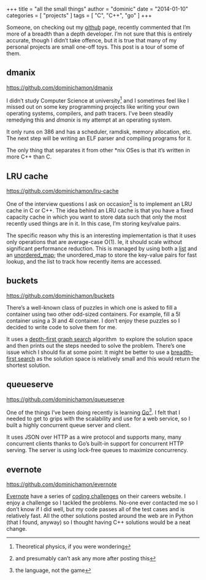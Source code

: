 +++
title = "all the small things"
author = "dominic"
date = "2014-01-10"
categories = [
  "projects"
]
tags = [
  "C",
  "C++",
  "go"
]
+++

Someone, on checking out my
[github](http://github.com/dominichamon "github") page, recently
commented that I’m more of a breadth than a depth developer. I’m not
sure that this is entirely accurate, though I didn’t take offence, but
it is true that many of my personal projects are small one-off toys.
This post is a tour of some of them.

## dmanix
https://github.com/dominichamon/dmanix

I didn’t study Computer Science at university[^1] and I sometimes feel like I
missed out on some key programming projects like writing your own operating
systems, compilers, and path tracers. I’ve been steadily remedying this and
*dmanix* is my attempt at an operating system.

It only runs on 386 and has a scheduler, ramdisk, memory allocation,
etc. The next step will be writing an ELF parser and compiling programs
for it.

The only thing that separates it from other \*nix OSes is that it’s
written in more C++ than C.

## LRU cache
https://github.com/dominichamon/lru-cache

One of the interview questions I ask on occasion[^2] is to implement an LRU
cache in C or C++. The idea behind an LRU cache is that you have a fixed
capacity cache in which you want to store data such that only the most recently
used things are in it. In this case, I’m storing key/value pairs.

The specific reason why this is an interesting implementation is that it
uses only operations that are average-case O(1). Ie, it should scale
without significant performance reduction. This is managed by using both
a
[list](http://en.cppreference.com/w/cpp/container/list "list @ cppreference")
and an
[unordered\_map](http://en.cppreference.com/w/cpp/container/unordered_map "unordered_map @ cppreference");
the unordered\_map to store the key-value pairs for fast lookup, and the
list to track how recently items are accessed.

## buckets
https://github.com/dominichamon/buckets

There’s a well-known class of puzzles in which one is asked to fill a
container using two other odd-sized containers. For example, fill a 5l
container using a 3l and 4l container. I don’t enjoy these puzzles so I
decided to write code to solve them for me.

It uses a [depth-first graph
search](http://en.wikipedia.org/wiki/Depth-first_search "depth-first search @ wikipedia")
algorithm  to explore the solution space and then prints out the steps
needed to solve the problem. There’s one issue which I should fix at
some point: It might be better to use a [breadth-first
search](http://en.wikipedia.org/wiki/Breadth-first_search "breadth-first search @ wikipedia") as
the solution space is relatively small and this would return the
shortest solution.

## queueserve
https://github.com/dominichamon/queueserve

One of the things I’ve been doing recently is learning
[Go](http://golang.org/)[^3].  I felt that I needed to get to grips with the
scalability and use for a web service, so I built a highly concurrent queue
server and client.

It uses JSON over HTTP as a wire protocol and supports many, many
concurrent clients thanks to Go’s built-in support for concurrent HTTP
serving. The server is using lock-free queues to maximize concurrency.

## evernote
https://github.com/dominichamon/evernote

[Evernote](http://evernote.com/ "evernote") have a series of [coding
challenges](https://evernote.com/careers/challenge.php "coding challenge @ evernote")
on their careers website. I enjoy a challenge so I tackled the problems.
No-one ever contacted me so I don’t know if I did well, but my code
passes all of the test cases and is relatively fast. All the other
solutions posted around the web are in Python (that I found, anyway) so
I thought having C++ solutions would be a neat change.

[^1]: Theoretical physics, if you were wondering
[^2]: and presumably can’t ask any more after posting this
[^3]: the language, not the game

